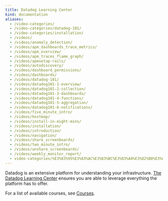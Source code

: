 ```yaml
---
title: Datadog Learning Center
kind: documentation
aliases:
  - /video-categories/
  - /video-categories/datadog-101/
  - /video-categories/installation/
  - /videos/
  - /videos/anomaly_detection/
  - /videos/apm_dashboards_trace_metrics/
  - /videos/apm_overview/
  - /videos/apm_traces_flame_graph/
  - /videos/apmsetup-rails/
  - /videos/autodiscovery/
  - /videos/dashboard_permissions/
  - /videos/dashboards/
  - /videos/datadog-101/
  - /videos/datadog101-1-overview/
  - /videos/datadog101-2-collection/
  - /videos/datadog101-3-dashboards/
  - /videos/datadog101-4-functions/
  - /videos/datadog101-5-aggregation/
  - /videos/datadog101-6-notifications/
  - /videos/five_minute_intro/
  - /videos/hostmap/
  - /videos/install-in-eight-mins/
  - /videos/installation/
  - /videos/introduction/
  - /videos/navigation/
  - /videos/share_screenboards/
  - /videos/two_minute_intro/
  - /videos/unshare_screenboards/
  - /videos/weekly_monitor_report/
  - video-categories/%E3%83%95%E3%83%AC%E3%83%BC%E3%83%A0%E3%82%B0%E3%83%A9%E3%83%95/
---
```


Datadog is an extensive platform for understanding your infrastructure. [The Datadog Learning Center][1] ensures you are able to leverage everything the platform has to offer.

For a list of available courses, see [Courses][2].

[1]: https://learn.datadoghq.com
[2]: https://learn.datadoghq.com/collections
